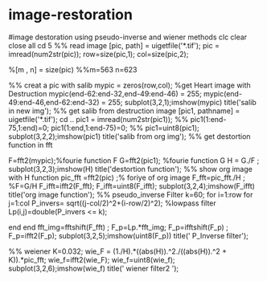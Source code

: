 # image-restoration
#image destoration using pseudo-inverse and wiener methods 
clc 
clear
close all
cd 5
%% read image
[pic, path] = uigetfile('*.tif');
pic = imread(num2str(pic));
row=size(pic,1);
col=size(pic,2);

%[m , n] = size(pic) %%m=563 n=623

%%  creat a pic with salib
mypic = zeros(row,col); %get Heart image with Destruction
mypic(end-62:end-32,end-49:end-46) = 255; 
mypic(end-49:end-46,end-62:end-32) = 255; 
subplot(3,2,1);imshow(mypic)
title('salib in new img');
%% get salib from destruction image
[pic1, pathname] = uigetfile('*.tif'); 
cd ..
pic1 = imread(num2str(pic1));
%% 
pic1(1:end-75,1:end)=0; 
pic1(1:end,1:end-75)=0; 
%%
pic1=uint8(pic1);
subplot(3,2,2);imshow(pic1)
title('salib from org img');
%%  get destortion function in fft

F=fft2(mypic);%fourie function F
G=fft2(pic1); %fourie function G
H = G./F ;
subplot(3,2,3);imshow(H)
title('destortion function');
%% show  org image with H function
pic_fft =fft2(pic) ;% foriye of org image
F_fft=pic_fft./H ; %F=G/H
F_ifft=ifft2(F_fft);
F_ifft=uint8(F_ifft);
subplot(3,2,4);imshow(F_ifft)
title('org image function');
%%  pseudo_inverse Filter
  k=60;
 for i=1:row
  for j=1:col 
   P_invers= sqrt((j-col/2)^2+(i-row/2)^2);  %lowpass filter
   Lp(i,j)=double(P_invers <= k);         
  
  end 
 end 
fft_img=fftshift(F_fft) ;
 F_p=Lp.*fft_img;
 F_p=ifftshift(F_p) ;
 F_p=ifft2(F_p); 
subplot(3,2,5);imshow(uint8(F_p))
title(' P_Inverse filter');

%% weiener
K=0.032;
wie_F = (1./H).*((abs(H)).^2./((abs(H)).^2 + K)).*pic_fft;
wie_f=ifft2(wie_F);
wie_f=uint8(wie_f);
subplot(3,2,6);imshow(wie_f)
title(' wiener filter2 ');
